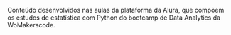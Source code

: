 Conteúdo desenvolvidos nas aulas da plataforma da Alura, que compõem os estudos de estatística com Python do bootcamp de Data Analytics da WoMakerscode.
